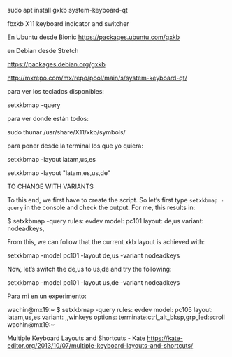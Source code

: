 



sudo apt install gxkb system-keyboard-qt


fbxkb
X11 keyboard indicator and switcher



En Ubuntu desde Bionic
https://packages.ubuntu.com/gxkb

en Debian desde Stretch

https://packages.debian.org/gxkb



http://mxrepo.com/mx/repo/pool/main/s/system-keyboard-qt/


para ver los teclados disponibles:

setxkbmap -query

para ver donde están todos:

sudo thunar /usr/share/X11/xkb/symbols/

para poner desde la terminal los que yo quiera:

setxkbmap -layout latam,us,es


setxkbmap -layout "latam,es,us,de"


TO CHANGE WITH VARIANTS

To this end, we first have to create the script. So let’s first type `setxkbmap -query` in the console and check the output. For me, this results in:

$ setxkbmap -query
rules: evdev
model: pc101
layout: de,us
variant: nodeadkeys,

From this, we can follow that the current xkb layout is achieved with:

setxkbmap -model pc101 -layout de,us -variant nodeadkeys

Now, let’s switch the de,us to us,de and try the following:

setxkbmap -model pc101 -layout us,de -variant nodeadkeys


Para mi en un experimento:

wachin@mx19:~
$ setxkbmap -query
rules:      evdev
model:      pc105
layout:     latam,us,es
variant:    ,,winkeys
options:    terminate:ctrl_alt_bksp,grp_led:scroll
wachin@mx19:~





Multiple Keyboard Layouts and Shortcuts - Kate
https://kate-editor.org/2013/10/07/multiple-keyboard-layouts-and-shortcuts/


